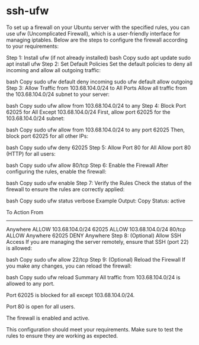 # ssh-ufw

To set up a firewall on your Ubuntu server with the specified rules, you can use ufw (Uncomplicated Firewall), which is a user-friendly interface for managing iptables. Below are the steps to configure the firewall according to your requirements:

Step 1: Install ufw (if not already installed)
bash
Copy
sudo apt update
sudo apt install ufw
Step 2: Set Default Policies
Set the default policies to deny all incoming and allow all outgoing traffic:

bash
Copy
sudo ufw default deny incoming
sudo ufw default allow outgoing
Step 3: Allow Traffic from 103.68.104.0/24 to All Ports
Allow all traffic from the 103.68.104.0/24 subnet to your server:

bash
Copy
sudo ufw allow from 103.68.104.0/24 to any
Step 4: Block Port 62025 for All Except 103.68.104.0/24
First, allow port 62025 for the 103.68.104.0/24 subnet:

bash
Copy
sudo ufw allow from 103.68.104.0/24 to any port 62025
Then, block port 62025 for all other IPs:

bash
Copy
sudo ufw deny 62025
Step 5: Allow Port 80 for All
Allow port 80 (HTTP) for all users:

bash
Copy
sudo ufw allow 80/tcp
Step 6: Enable the Firewall
After configuring the rules, enable the firewall:

bash
Copy
sudo ufw enable
Step 7: Verify the Rules
Check the status of the firewall to ensure the rules are correctly applied:

bash
Copy
sudo ufw status verbose
Example Output:
Copy
Status: active

To                         Action      From
--                         ------      ----
Anywhere                   ALLOW       103.68.104.0/24
62025                      ALLOW       103.68.104.0/24
80/tcp                     ALLOW       Anywhere
62025                      DENY        Anywhere
Step 8: (Optional) Allow SSH Access
If you are managing the server remotely, ensure that SSH (port 22) is allowed:

bash
Copy
sudo ufw allow 22/tcp
Step 9: (Optional) Reload the Firewall
If you make any changes, you can reload the firewall:

bash
Copy
sudo ufw reload
Summary
All traffic from 103.68.104.0/24 is allowed to any port.

Port 62025 is blocked for all except 103.68.104.0/24.

Port 80 is open for all users.

The firewall is enabled and active.

This configuration should meet your requirements. Make sure to test the rules to ensure they are working as expected.


